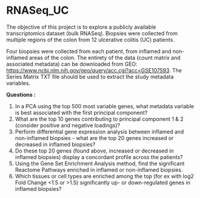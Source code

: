 # RNASeq_UC

The objective of this project is to explore a publicly available transcriptomics dataset (bulk RNASeq). Biopsies were collected from multiple regions of the colon from 12 ulcerative colitis (UC) patients. 

Four biopsies were collected from each patient, from inflamed and non-inflamed areas of the colon.
The entirety of the data (count matrix and associated metadata) can be downloaded from GEO: https://www.ncbi.nlm.nih.gov/geo/query/acc.cgi?acc=GSE107593. The Series Matrix TXT file should be used to extract the study metadata variables.

**Questions :** 

1)	In a PCA using the top 500 most variable genes, what metadata variable is best associated with the first principal component? 
2)	What are the top 10 genes contributing to principal component 1 & 2 (consider positive and negative loadings)? 
3)	Perform differential gene expression analysis between inflamed and non-inflamed biopsies - what are the top 20 genes increased or decreased in inflamed biopsies?
4)	Do these top 20 genes (found above, increased or decreased in inflamed biopsies) display a concordant profile across the patients?
5)	Using the Gene Set Enrichment Analysis method, find the significant Reactome Pathways enriched in inflamed or non-inflamed biopsies.
6)	Which tissues or cell types are enriched among the top (for ex with log2 Fold Change <1.5 or >1.5) significantly up- or down-regulated genes in inflamed biopsies? 



